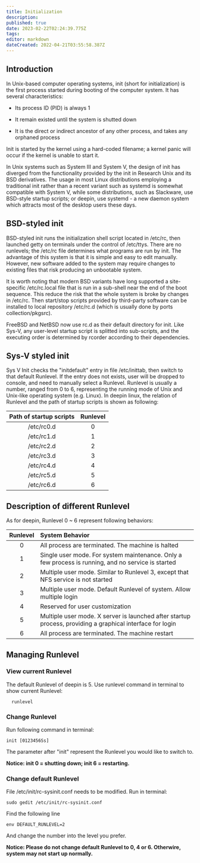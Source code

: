 ```yaml
---
title: Initialization
description: 
published: true
date: 2023-02-22T02:24:39.775Z
tags: 
editor: markdown
dateCreated: 2022-04-21T03:55:58.387Z
---
```


## Introduction

In Unix-based computer operating systems, init (short for initialization) is the first process started during booting of the computer system. It has several characteristics:

* Its process ID (PID) is always 1

* It remain existed until the system is shutted down

* It is the direct or indirect ancestor of any other process, and takes any orphaned process

Init is started by the kernel using a hard-coded filename; a kernel panic will occur if the kernel is unable to start it.

In Unix systems such as System III and System V, the design of init has diverged from the functionality provided by the init in Research Unix and its BSD derivatives. The usage in most Linux distributions employing a traditional init rather than a recent variant such as systemd is somewhat compatible with System V, while some distributions, such as Slackware, use BSD-style startup scripts; or deepin, use systemd - a new daemon system which attracts most of  the desktop users these days.

## BSD-styled init

BSD-styled init runs the initialization shell script located in /etc/rc, then launched getty on terminals under the control of /etc/ttys. There are no runlevels; the /etc/rc file determines what programs are run by init. The advantage of this system is that it is simple and easy to edit manually. However, new software added to the system may require changes to existing files that risk producing an unbootable system.

It is worth noting that modern BSD variants have long supported a site-specific /etc/rc.local file that is run in a sub-shell near the end of the boot sequence. This reduce the risk that the whole system is broke by changes in /etc/rc. Then start/stop scripts provided by third-party software can be installed to local repository /etc/rc.d (which is usually done  by ports collection/pkgsrc).

FreeBSD and NetBSD now use  rc.d as their default directory for init. Like Sys-V, any user-level  startup script is splitted into sub-scripts, and the executing order is determined by rcorder according to their dependencies.

## Sys-V styled init

Sys V Init checks the "initdefault" entry  in file /etc/inittab, then switch  to that default Runlevel. If the entry does not exists, user will be dropped to console, and need to manually select a Runlevel.
Runlevel is usually a number, ranged from 0 to 6, representing the running mode of Unix and Unix-like operating system (e.g. Linux). In deepin linux, the relation of Runlevel and the path of startup scripts is shown as following:

|  Path of startup scripts | Runlevel |
| :------: | :------: |
| /etc/rc0.d | 0 |
| /etc/rc1.d | 1 |
| /etc/rc2.d | 2 |
| /etc/rc3.d | 3 |
| /etc/rc4.d | 4 |
| /etc/rc5.d | 5 |
| /etc/rc6.d | 6 |

## Description of different Runlevel

As for deepin, Runlevel 0 ~ 6 represent following behaviors:

| Runlevel | System Behavior |
| :------: | :------ |
| 0 | All process are terminated. The machine is halted |
| 1 | Single user mode. For system maintenance. Only a few process is running, and no service is started |
| 2 | Multiple user mode. Similar to Runlevel 3, except that NFS service is not started |
| 3 | Multiple user mode. Default Runlevel of system. Allow multiple login |
| 4 | Reserved for user customization |
| 5 | Multiple user mode. X server is launched after startup process, providing a graphical interface for login |
| 6 | All process are terminated. The machine restart |

## Managing Runlevel

### View current Runlevel

The default Runlevel of deepin is 5. Use runlevel command in terminal  to show current Runlevel:

      runlevel

### Change Runlevel

Run following command in terminal:

    init [0123456Ss]

The parameter after "init" represent the Runlevel you would like to switch to.

**Notice: init 0 = shutting down; init 6 = restarting.**

### Change default Runlevel

File /etc/init/rc-sysinit.conf needs to be modified. Run in terminal:

    sudo gedit /etc/init/rc-sysinit.conf

Find the following line

    env DEFAULT_RUNLEVEL=2

And change the number into the level you prefer.

**Notice: Please do not change default Runlevel to 0, 4 or 6. Otherwire, system may not start up normally.**
